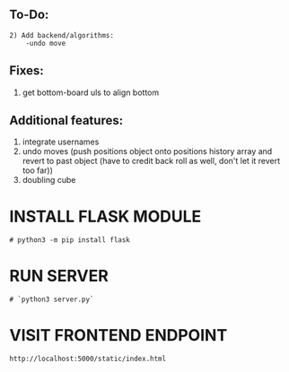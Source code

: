 ## To-Do:
	2) Add backend/algorithms:
		-undo move

## Fixes:
1) get bottom-board uls to align bottom

## Additional features:
1) integrate usernames
2) undo moves (push positions object onto positions history array and revert to past object (have to credit back roll as well, don't let it revert too far))
3) doubling cube

# INSTALL FLASK MODULE
	# python3 -m pip install flask
# RUN SERVER
	# `python3 server.py`
# VISIT FRONTEND ENDPOINT
	http://localhost:5000/static/index.html